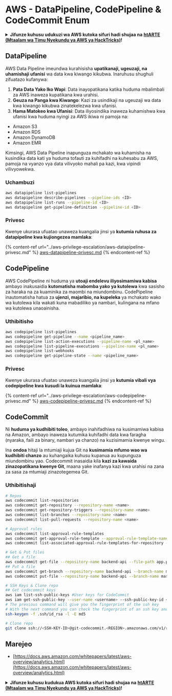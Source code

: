 # AWS - DataPipeline, CodePipeline & CodeCommit Enum

<details>

<summary><strong>Jifunze kuhusu udukuzi wa AWS kutoka sifuri hadi shujaa na</strong> <a href="https://training.hacktricks.xyz/courses/arte"><strong>htARTE (Mtaalam wa Timu Nyekundu ya AWS ya HackTricks)</strong></a><strong>!</strong></summary>

Njia nyingine za kusaidia HackTricks:

* Ikiwa unataka kuona **kampuni yako ikitangazwa kwenye HackTricks** au **kupakua HackTricks kwa PDF** Angalia [**MIPANGO YA KUJIUNGA**](https://github.com/sponsors/carlospolop)!
* Pata [**bidhaa rasmi za PEASS & HackTricks**](https://peass.creator-spring.com)
* Gundua [**Familia ya PEASS**](https://opensea.io/collection/the-peass-family), mkusanyiko wetu wa [**NFTs**](https://opensea.io/collection/the-peass-family) ya kipekee
* **Jiunge na** 💬 [**Kikundi cha Discord**](https://discord.gg/hRep4RUj7f) au kikundi cha [**telegram**](https://t.me/peass) au **tufuate** kwenye **Twitter** 🐦 [**@hacktricks\_live**](https://twitter.com/hacktricks\_live)**.**
* **Shiriki mbinu zako za udukuzi kwa kuwasilisha PRs kwa** [**HackTricks**](https://github.com/carlospolop/hacktricks) na [**HackTricks Cloud**](https://github.com/carlospolop/hacktricks-cloud) repos za github.

</details>

## DataPipeline

AWS Data Pipeline imeundwa kurahisisha **upatikanaji, ugeuzaji, na uhamishaji ufanisi** wa data kwa kiwango kikubwa. Inaruhusu shughuli zifuatazo kufanywa:

1. **Pata Data Yako Iko Wapi**: Data inayopatikana katika huduma mbalimbali za AWS inaweza kupatikana kwa urahisi.
2. **Geuza na Panga kwa Kiwango**: Kazi za usindikaji na ugeuzaji wa data kwa kiwango kikubwa zinatekelezwa kwa ufanisi.
3. **Hama Matokeo kwa Ufanisi**: Data iliyosindika inaweza kuhamishwa kwa ufanisi kwa huduma nyingi za AWS ikiwa ni pamoja na:
* Amazon S3
* Amazon RDS
* Amazon DynamoDB
* Amazon EMR

Kimsingi, AWS Data Pipeline inapunguza mchakato wa kuhamisha na kusindika data kati ya huduma tofauti za kuhifadhi na kuhesabu za AWS, pamoja na vyanzo vya data vilivyoko mahali pa kazi, kwa vipindi vilivyowekwa.

### Uchambuzi
```bash
aws datapipeline list-pipelines
aws datapipeline describe-pipelines --pipeline-ids <ID>
aws datapipeline list-runs --pipeline-id <ID>
aws datapipeline get-pipeline-definition --pipeline-id <ID>
```
### Privesc

Kwenye ukurasa ufuatao unaweza kuangalia jinsi ya **kutumia ruhusa za datapipeline kwa kujiongezea mamlaka**:

{% content-ref url="../aws-privilege-escalation/aws-datapipeline-privesc.md" %}
[aws-datapipeline-privesc.md](../aws-privilege-escalation/aws-datapipeline-privesc.md)
{% endcontent-ref %}

## CodePipeline

AWS CodePipeline ni huduma ya **utoaji endelevu iliyosimamiwa kabisa** ambayo inakusaidia **kutomatisha mabomba yako ya kutolewa** kwa sasisho za haraka na za kuaminika za maombi na miundombinu. CodePipeline inautomatisha hatua za **ujenzi, majaribio, na kupeleka** ya mchakato wako wa kutolewa kila wakati kuna mabadiliko ya nambari, kulingana na mfano wa kutolewa unaoainisha.

### Uthibitisho
```bash
aws codepipeline list-pipelines
aws codepipeline get-pipeline --name <pipeline_name>
aws codepipeline list-action-executions --pipeline-name <pl_name>
aws codepipeline list-pipeline-executions --pipeline-name <pl_name>
aws codepipeline list-webhooks
aws codepipeline get-pipeline-state --name <pipeline_name>
```
### Privesc

Kwenye ukurasa ufuatao unaweza kuangalia jinsi ya **kutumia vibali vya codepipeline kwa kusudi la kuinua mamlaka**:

{% content-ref url="../aws-privilege-escalation/aws-codepipeline-privesc.md" %}
[aws-codepipeline-privesc.md](../aws-privilege-escalation/aws-codepipeline-privesc.md)
{% endcontent-ref %}

## CodeCommit

Ni **huduma ya kudhibiti toleo**, ambayo inahifadhiwa na kusimamiwa kabisa na Amazon, ambayo inaweza kutumika kuhifadhi data kwa faragha (nyaraka, faili za binary, nambari ya chanzo) na kuzisimamia kwenye wingu.

Ina **ondoa** hitaji la mtumiaji kujua Git na **kusimamia mfumo wao wa kudhibiti chanzo** au kuhangaika kuhusu kupanua au kupunguza miundombinu yao. Codecommit inasaidia kila **kazi za kawaida zinazopatikana kwenye Git**, maana yake inafanya kazi kwa urahisi na zana za sasa za mtumiaji zinazotegemea Git. 

### Uthibitishaji
```bash
# Repos
aws codecommit list-repositories
aws codecommit get-repository --repository-name <name>
aws codecommit get-repository-triggers --repository-name <name>
aws codecommit list-branches --repository-name <name>
aws codecommit list-pull-requests --repository-name <name>

# Approval rules
aws codecommit list-approval-rule-templates
aws codecommit get-approval-rule-template --approval-rule-template-name <name>
aws codecommit list-associated-approval-rule-templates-for-repository --repository-name <name>

# Get & Put files
## Get a file
aws codecommit get-file --repository-name backend-api --file-path app.py
## Put a file
aws codecommit get-branch --repository-name backend-api --branch-name master
aws codecommit put-file --repository-name backend-api --branch-name master --file-content fileb://./app.py --file-path app.py --parent-commit-id <commit-id>

# SSH Keys & Clone repo
## Get codecommit keys
aws iam list-ssh-public-keys #User keys for CodeCommit
aws iam get-ssh-public-key --user-name <username> --ssh-public-key-id <id> --encoding SSH #Get public key with metadata
# The previous command will give you the fingerprint of the ssh key
# With the next command you can check the fingerprint of an ssh key and compare them
ssh-keygen -f .ssh/id_rsa -l -E md5

# Clone repo
git clone ssh://<SSH-KEY-ID>@git-codecommit.<REGION>.amazonaws.com/v1/repos/<repo-name>
```
## Marejeo

* [https://docs.aws.amazon.com/whitepapers/latest/aws-overview/analytics.html](https://docs.aws.amazon.com/whitepapers/latest/aws-overview/analytics.html)

<details>

<summary><strong>Jifunze kuhusu kudukua AWS kutoka sifuri hadi shujaa na</strong> <a href="https://training.hacktricks.xyz/courses/arte"><strong>htARTE (Mtaalam wa Timu Nyekundu ya AWS ya HackTricks)</strong></a><strong>!</strong></summary>

Njia nyingine za kusaidia HackTricks:

* Ikiwa unataka kuona **kampuni yako ikionekana kwenye HackTricks** au **kupakua HackTricks kwa PDF** Angalia [**MIPANGO YA KUJIUNGA**](https://github.com/sponsors/carlospolop)!
* Pata [**bidhaa rasmi za PEASS & HackTricks**](https://peass.creator-spring.com)
* Gundua [**Familia ya PEASS**](https://opensea.io/collection/the-peass-family), mkusanyiko wetu wa [**NFTs**](https://opensea.io/collection/the-peass-family) ya kipekee
* **Jiunge na** 💬 [**Kikundi cha Discord**](https://discord.gg/hRep4RUj7f) au kikundi cha [**telegram**](https://t.me/peass) au **tufuate** kwenye **Twitter** 🐦 [**@hacktricks\_live**](https://twitter.com/hacktricks\_live)**.**
* **Shiriki mbinu zako za kudukua kwa kuwasilisha PRs kwa** [**HackTricks**](https://github.com/carlospolop/hacktricks) na [**HackTricks Cloud**](https://github.com/carlospolop/hacktricks-cloud) repos za github.

</details>
